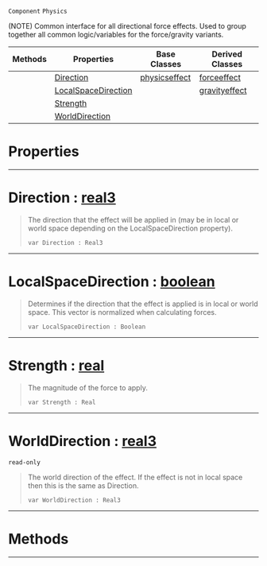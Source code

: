  `Component` `Physics`



(NOTE) Common interface for all directional force effects. Used to group together all common logic/variables for the force/gravity variants.

|Methods|Properties|Base Classes|Derived Classes|
|---|---|---|---|
| |[Direction](basicdirectioneffect.md#direction-zilch-engine-do)|[physicseffect](physicseffect.md)|[forceeffect](forceeffect.md)|
| |[LocalSpaceDirection](basicdirectioneffect.md#localspacedirection-zero)| |[gravityeffect](gravityeffect.md)|
| |[Strength](basicdirectioneffect.md#strength-zilch-engine-doc)| | |
| |[WorldDirection](basicdirectioneffect.md#worlddirection-zilch-engi)| | |


 #  Properties


---  
 #  Direction : [real3](../nada_base_types/real3.md)

> The direction that the effect will be applied in (may be in local or world space depending on the LocalSpaceDirection property).
> ```TS:Nada
> var Direction : Real3


---  
 #  LocalSpaceDirection : [boolean](../nada_base_types/boolean.md)

> Determines if the direction that the effect is applied is in local or world space. This vector is normalized when calculating forces.
> ```TS:Nada
> var LocalSpaceDirection : Boolean


---  
 #  Strength : [real](../nada_base_types/real.md)

> The magnitude of the force to apply.
> ```TS:Nada
> var Strength : Real


---  
 #  WorldDirection : [real3](../nada_base_types/real3.md)

 `read-only`

> The world direction of the effect. If the effect is not in local space then this is the same as Direction.
> ```TS:Nada
> var WorldDirection : Real3


---  
 #  Methods


---  
 

 